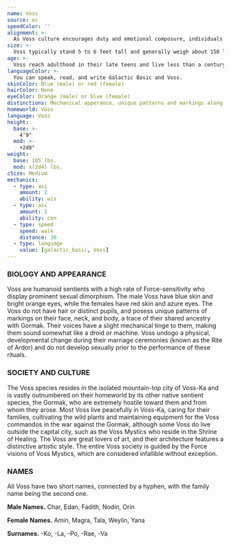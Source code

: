 ```yaml
---
name: Voss
source: ec
speedColor: ''
alignment: >-
  As Voss culture encourages duty and emotional composure, individuals tend toward a lawful alignment, though there are exceptions.
size: >-
  Voss typically stand 5 to 6 feet tall and generally weigh about 150 lbs. Regardless of your position in that range, your size is Medium.
age: >-
  Voss reach adulthood in their late teens and live less than a century. They do not reach sexual maturity until they undergo the Rite of Ardor.
languageColor: >-
  You can speak, read, and write Galactic Basic and Voss. 
skinColor: Blue (male) or red (female)
hairColor: None
eyeColor: Orange (male) or blue (female)
distinctions: Mechanical apperance, unique patterns and markings along face, neck, and body
homeworld: Voss
language: Voss
height:
  base: >-
    4’9"
  mod: >-
    +2d8"
weight:
  base: 105 lbs.
  mod: x(2d4) lbs.
cSize: Medium
mechanics:
  - type: asi
    amount: 2
    ability: wis
  - type: asi
    amount: 1
    ability: con
  - type: speed
    speed: walk
    distance: 30
  - type: language
    value: [galactic_basic, Voss]
---
```

### BIOLOGY AND APPEARANCE
Voss are humanoid sentients with a high rate of Force-sensitivity who display prominent sexual dimorphism. The male Voss have blue skin and bright orange eyes, while the females have red skin and azure eyes. The Voss do not have hair or distinct pupils, and posess unique patterns of markings on their face, neck, and body, a trace of their shared ancestry with Gormak. Their voices have a slight mechanical tinge to them, making them sound somewhat like a droid or machine. Voss undogo a physical, developmental change during their marriage ceremonies (known as the Rite of Ardor) and do not develop sexually prior to the performance of these rituals.

### SOCIETY AND CULTURE
The Voss species resides in the isolated mountain-top city of Voss-Ka and is vastly outnumbered on their homeworld by its other native sentient species, the Gormak, who are extremely hostile toward them and from whom they arose. Most Voss live peacefully in Voss-Ka, caring for their families, cultivating the wild plants and maintaining equipment for the Voss commandos in the war against the Gormak, although some Voss do live outside the capital city, such as the Voss Mystics who reside in the Shrine of Healing. The Voss are great lovers of art, and their architecture features a distinctive artistic style. The entire Voss society is guided by the Force visions of Voss Mystics, which are considered infallible without exception.

### NAMES
All Voss have two short names, connected by a hyphen, with the family name being the second one.

__Male Names.__ Char, Edan, Fadith, Nodin, Orin

__Female Names.__ Amin, Magra, Tala, Weylin, Yana

__Surnames.__ -Ko, -La, -Po, -Rae, -Va



    